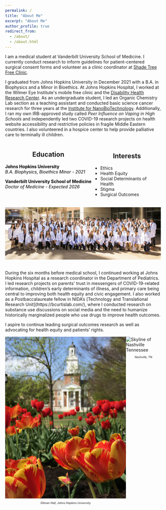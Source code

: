 ```yaml
---
permalink: /
title: "About Me"
excerpt: "About Me"
author_profile: true
redirect_from: 
  - /about/
  - /about.html
---
```


I am a medical student at Vanderbilt University School of Medicine. I currently conduct research to inform guidelines for patient-centered surgical consent forms and volunteer as a clinic coordinator at [Shade Tree Free Clinic](https://www.shadetreeclinic.org/).

I graduated from Johns Hopkins University in December 2021 with a B.A. in Biophysics and a Minor in Bioethics. At Johns Hopkins Hospital, I worked at the Wilmer Eye Institute's mobile free clinic and the [Disability Health Research Center](https://disabilityhealth.jhu.edu/). As an undergraduate student, I led an Organic Chemistry Lab section as a teaching assistant and conducted basic science cancer research for three years at the [Institute for NanoBioTechnology](https://inbt.jhu.edu/). Additionally, I ran my own IRB-approved study called *Peer Influence on Vaping in High Schools* and independently led two COVID-19 research projects on health website accessibility and restrictive policies in fragile Middle Eastern countries. I also volunteered in a hospice center to help provide palliative care to terminally ill children. 
<html>
<head>
  <!-- Add the Font Awesome CSS link below -->
  <link rel="stylesheet" href="https://cdnjs.cloudflare.com/ajax/libs/font-awesome/6.0.0-beta3/css/all.min.css">
  <!-- Add any necessary meta tags, CSS, or other dependencies in the head section -->
  <style>
    /* Apply CSS styles here */
    .container {
      display: flex;
      justify-content: center; /* Center the columns horizontally */
    }

    .column1 {
      flex: 1;
      padding: 5px 5px 5px 0; /* Right padding: 5px, Left padding: 0 */
      text-align: left; 
    }

    .column1 i {
      margin-bottom: 10px;
    }

    .column1 h2 {
      text-align: center; /* Center the headers */
    }

    .column2 {
      flex: 1;
      padding: 5px 0 5px 5px; /* Right padding: 0, Left padding: 5px */
      text-align: left;
    }

    .column2 i {
      margin-bottom: 10px;
    }
    
    .column2 h2 {
      text-align: center; /* Center the headers */
    }

    .grad-info {
      margin-bottom: 10px; /* Add some spacing between the header and paragraph */
      color: black; /* Set the text color to black */
    }

    .grad-info p {
      text-align: left; /* Left-align the paragraph text */
      margin: 0; /* Remove any default margin to avoid extra spacing */
    }
  </style>
</head>
<body>
  <div class="container">
    <div class="column1">
      <h2>Education</h2>
      <p class="grad-info"><i class="fas fa-graduation-cap" aria-hidden="true"></i> <b>Johns Hopkins University</b><br><i>B.A. Biophysics, Bioethics Minor - 2021</i></p>
      <p class="grad-info"><i class="fas fa-graduation-cap" aria-hidden="true"></i> <b>Vanderbilt University School of Medicine</b><br><i>Doctor of Medicine - Expected 2026</i></p>
    </div>
    <div class="column2">
      <h2>Interests</h2>
      <ul>
        <li>Ethics</li>
        <li>Health Equity</li>
        <li>Social Determinants of Health</li>
        <li>Stigma</li>
        <li>Surgical Outcomes</li>
      </ul>
    </div>
  </div>
</body>
</html>

![Vanderbilt University School of Medicine Class of 2026 photo in white coats](../images/VUSMClassPhoto.png)

<br>
During the six months before medical school, I continued working at Johns Hopkins Hospital as a research coordinator in the Department of Pediatrics. I led research projects on parents' trust in messengers of COVID-19-related information, children’s early determinants of illness, and primary care being central to improving both health equity and civic engagement. I also worked as a Postbaccalaureate fellow in NIDA’s [Technology and Translational Research Unit](https://bcurtislab.com/), where I conducted research on substance use discussions on social media and the need to humanize historically marginalized people who use drugs to improve health outcomes. 

I aspire to continue leading surgical outcomes research as well as advocating for health equity and patients’ rights.


<html>
<head>
  <style>
    /* Apply CSS styles here */
    .container {
      display: flex;
    }

    .column {
      flex: 1;
      padding: 10px;
    }

    .column img {
      max-width: 100%; /* Ensure images don't exceed their container's width */
      display: block; /* Remove any extra spacing below the image */
    }
    .caption {
      text-align: center;
      font-style: italic;
      font-size: 9px;
    }

    
  </style>
</head>
<body>
  <div class="container">
    <div class="column">
      <!-- First image -->
      <img src="../images/GilmanFlowers.png" alt="Tulips in front of Gilman Hall at Johns Hopkins University on a sunny day">
      <p class="caption">Gilman Hall, Johns Hopkins University</p>
    </div>
    <div class="column">
      <!-- Second image -->
      <img src="../images/NashvilleSkyline.png" alt="Skyline of Nashville Tennessee">
      <p class="caption">Nashville, TN</p>
    </div>
  </div>
</body>
</html>
